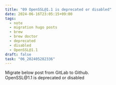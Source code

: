 ```yaml
---
title: "09 OpenSSL@1.1 is deprecated or disabled"
date: 2024-06-16T23:05:15+09:00
tags:
  - note
  - migration hugo posts
  - brew
  - brew doctor
  - deprecated
  - disabled
  - OpenSSL@1.1
draft: false
task: "06_202405282336"
---
```


Migrate below post from GitLab to Github.  
OpenSSL\@1.1 is deprecated or disabled
